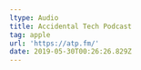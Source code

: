 ```yaml
---
ltype: Audio
title: Accidental Tech Podcast
tag: apple
url: 'https://atp.fm/'
date: 2019-05-30T00:26:26.829Z
---
```


